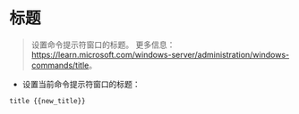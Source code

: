 # 标题

> 设置命令提示符窗口的标题。
> 更多信息：<https://learn.microsoft.com/windows-server/administration/windows-commands/title>。

- 设置当前命令提示符窗口的标题：

`title {{new_title}}`